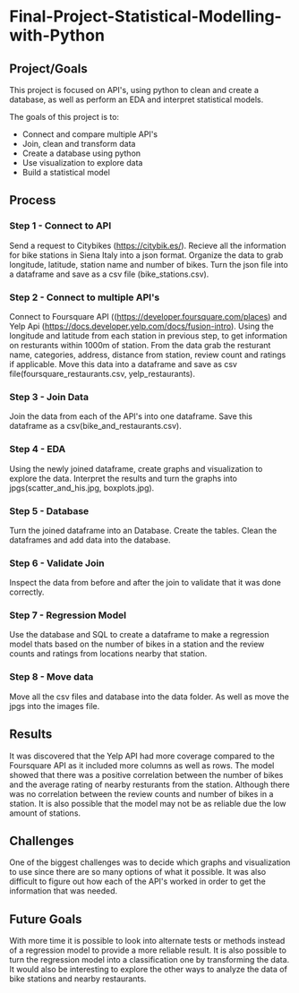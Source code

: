 # Final-Project-Statistical-Modelling-with-Python

## Project/Goals

This project is focused on API's, using python to clean and create a database, as well as perform an EDA and interpret statistical models. 

The goals of this project is to:
- Connect and compare multiple API's
- Join, clean and transform data
- Create a database using python
- Use visualization to explore data
- Build a statistical model

## Process

### Step 1 - Connect to API

Send a request to Citybikes (https://citybik.es/). Recieve all the information for bike stations in Siena Italy into a json format. Organize the data to grab longitude, latitude, station name and number of bikes. Turn the json file into a dataframe and save as a csv file (bike_stations.csv).

### Step 2 - Connect to multiple API's

Connect to Foursquare API ((https://developer.foursquare.com/places) and Yelp Api (https://docs.developer.yelp.com/docs/fusion-intro). Using the longitude and latitude from each station in previous step, to get information on resturants within 1000m of station. From the data grab the resturant name, categories, address, distance from station, review count and ratings if applicable. Move this data into a dataframe and save as csv file(foursquare_restaurants.csv, yelp_restaurants).

### Step 3 - Join Data

Join the data from each of the API's into one dataframe. Save this dataframe as a csv(bike_and_restaurants.csv).

### Step 4 - EDA

Using the newly joined dataframe, create graphs and visualization to explore the data. Interpret the results and turn the graphs into jpgs(scatter_and_his.jpg, boxplots.jpg).

### Step 5 - Database

Turn the joined dataframe into an Database. Create the tables. Clean the dataframes and add data into the database.

### Step 6 - Validate Join

Inspect the data from before and after the join to validate that it was done correctly.

### Step 7 - Regression Model

Use the database and SQL to create a dataframe to make a regression model thats based on the number of bikes in a station and the review counts and ratings from locations nearby that station.

### Step 8 - Move data

Move all the csv files and database into the data folder. As well as move the jpgs into the images file.

## Results

It was discovered that the Yelp API had more coverage compared to the Foursquare API as it included more columns as well as rows.
The model showed that there was a positive correlation between the number of bikes and the average rating of nearby resturants from the station. Although there was no correlation between the review counts and number of bikes in a station. It is also possible that the model may not be as reliable due the low amount of stations.

## Challenges 

One of the biggest challenges was to decide which graphs and visualization to use since there are so many options of what it possible. It was also difficult to figure out how each of the API's worked in order to get the information that was needed.

## Future Goals

With more time it is possible to look into alternate tests or methods instead of a regression model to provide a more reliable result. It is also possible to turn the regression model into a classification one by transforming the data. It would also be interesting to explore the other ways to analyze the data of bike stations and nearby restaurants. 

